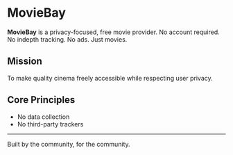 # MovieBay

**MovieBay** is a privacy-focused, free movie provider. No account required. No indepth tracking. No ads. Just movies.

## Mission
To make quality cinema freely accessible while respecting user privacy.

## Core Principles
- No data collection  
- No third-party trackers  
  
---
Built by the community, for the community.
